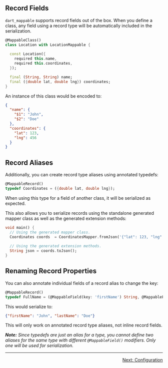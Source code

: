 ## Record Fields

`dart_mappable` supports record fields out of the box.
When you define a class, any field using a record type will be automatically included in the serialization.

```dart
@MappableClass()
class Location with LocationMappable {
  
  const Location({
    required this.name,
    required this.coordinates, 
  });

  final (String, String) name;
  final ({double lat, double lng}) coordinates;
}
```

An instance of this class would be encoded to:

```json
{
  "name": {
    "$1": "John",
    "$2": "Doe"
  },
  "coordinates": {
    "lat": 123,
    "lng": 456
  }
}
```

## Record Aliases

Additionally, you can create record type aliases using annotated typedefs:

```dart
@MappableRecord()
typedef Coordinates = ({double lat, double lng});
```

When using this type for a field of another class, it will be serialized as expected.

This also allows you to serialize records using the standalone generated mapper class as well as the generated extension methods:

```dart
void main() {
  // Using the generated mapper class.
  Coordinates coords  = CoordinatesMapper.fromJson('{"lat": 123, "lng": 456}');
  
  // Using the generated extension methods.
  String json = coords.toJson();
}
```

## Renaming Record Properties

You can also annotate individual fields of a record alias to change the key:

```dart
@MappableRecord()
typedef FullName = (@MappableField(key: 'firstName') String, @MappableField(key: 'lastName') String);
```

This would serialize to:

```json
{"firstName": "John", "lastName": "Doe"}
```

This will only work on annotated record type aliases, not inline record fields. 

***Note:** Since typedefs are just an alias for a type, you cannot define two aliases for the same type 
with different `@MappableField()` modifiers. Only one will be used for serialization.*

---

<p align="right"><a href="../topics/Configuration-topic.html">Next: Configuration</a></p>
